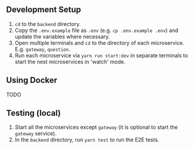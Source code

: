 ## Development Setup
1. `cd` to the `backend` directory.
1. Copy the `.env.example` file as `.env` (e.g. `cp .env.example .env`) and update the variables where necessary.
1. Open multiple terminals and `cd` to the directory of each microservice. E.g. `gateway`, `question`.
1. Run each microservice via `yarn run start:dev` in separate terminals to start the nest microservices in 'watch' mode.

## Using Docker
TODO

## Testing (local)
1. Start all the microservices except `gateway` (it is optional to start the `gateway` service).
1. In the `backend` directory, run `yarn test` to run the E2E tests.
